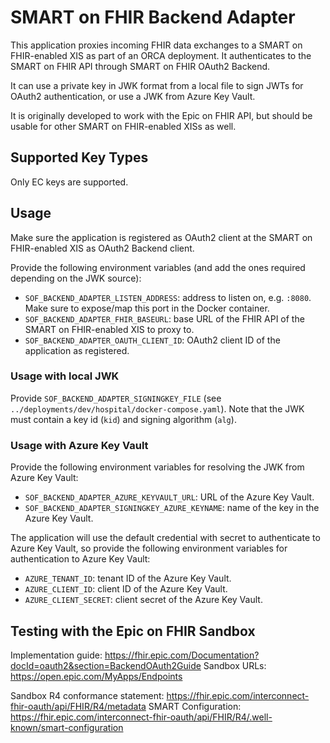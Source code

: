 # SMART on FHIR Backend Adapter
This application proxies incoming FHIR data exchanges to a SMART on FHIR-enabled XIS as part of an ORCA deployment.
It authenticates to the SMART on FHIR API through SMART on FHIR OAuth2 Backend.

It can use a private key in JWK format from a local file to sign JWTs for OAuth2 authentication,
or use a JWK from Azure Key Vault.

It is originally developed to work with the Epic on FHIR API, but should be usable for other SMART on FHIR-enabled XISs as well.

## Supported Key Types
Only EC keys are supported.

## Usage
Make sure the application is registered as OAuth2 client at the SMART on FHIR-enabled XIS as OAuth2 Backend client.

Provide the following environment variables (and add the ones required depending on the JWK source):
- `SOF_BACKEND_ADAPTER_LISTEN_ADDRESS`: address to listen on, e.g. `:8080`. Make sure to expose/map this port in the Docker container.
- `SOF_BACKEND_ADAPTER_FHIR_BASEURL`: base URL of the FHIR API of the SMART on FHIR-enabled XIS to proxy to.
- `SOF_BACKEND_ADAPTER_OAUTH_CLIENT_ID`: OAuth2 client ID of the application as registered.

### Usage with local JWK
Provide `SOF_BACKEND_ADAPTER_SIGNINGKEY_FILE` (see `../deployments/dev/hospital/docker-compose.yaml`).
Note that the JWK must contain a key id (`kid`) and signing algorithm (`alg`).

### Usage with Azure Key Vault
Provide the following environment variables for resolving the JWK from Azure Key Vault:
- `SOF_BACKEND_ADAPTER_AZURE_KEYVAULT_URL`: URL of the Azure Key Vault.
- `SOF_BACKEND_ADAPTER_SIGNINGKEY_AZURE_KEYNAME`: name of the key in the Azure Key Vault.

The application will use the default credential with secret to authenticate to Azure Key Vault,
so provide the following environment variables for authentication to Azure Key Vault:
- `AZURE_TENANT_ID`: tenant ID of the Azure Key Vault.
- `AZURE_CLIENT_ID`: client ID of the Azure Key Vault.
- `AZURE_CLIENT_SECRET`: client secret of the Azure Key Vault.

## Testing with the Epic on FHIR Sandbox
Implementation guide: https://fhir.epic.com/Documentation?docId=oauth2&section=BackendOAuth2Guide
Sandbox URLs: https://open.epic.com/MyApps/Endpoints

Sandbox R4 conformance statement: https://fhir.epic.com/interconnect-fhir-oauth/api/FHIR/R4/metadata
SMART Configuration: https://fhir.epic.com/interconnect-fhir-oauth/api/FHIR/R4/.well-known/smart-configuration